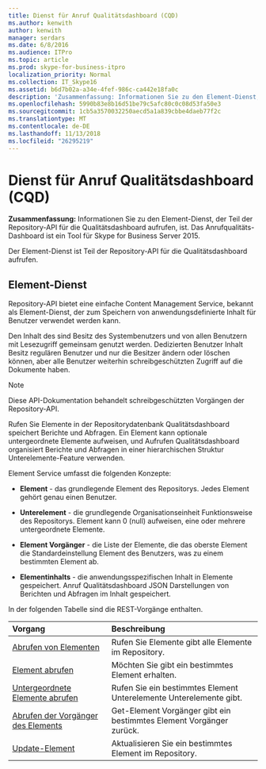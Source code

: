 ```yaml
---
title: Dienst für Anruf Qualitätsdashboard (CQD)
ms.author: kenwith
author: kenwith
manager: serdars
ms.date: 6/8/2016
ms.audience: ITPro
ms.topic: article
ms.prod: skype-for-business-itpro
localization_priority: Normal
ms.collection: IT_Skype16
ms.assetid: b6d7b02a-a34e-4fef-986c-ca442e18fa0c
description: 'Zusammenfassung: Informationen Sie zu den Element-Dienst, der Teil der Repository-API für die Qualitätsdashboard aufrufen, ist. Das Anrufqualitäts-Dashboard ist ein Tool für Skype for Business Server 2015.'
ms.openlocfilehash: 5990b83e8b16d51be79c5afc80c0c08d53fa50e3
ms.sourcegitcommit: 1cb5a3570032250aecd5a1a839cbbe4daeb77f2c
ms.translationtype: MT
ms.contentlocale: de-DE
ms.lasthandoff: 11/13/2018
ms.locfileid: "26295219"
---
```

# <a name="item-service-for-call-quality-dashboard-cqd"></a>Dienst für Anruf Qualitätsdashboard (CQD)
 
**Zusammenfassung:** Informationen Sie zu den Element-Dienst, der Teil der Repository-API für die Qualitätsdashboard aufrufen, ist. Das Anrufqualitäts-Dashboard ist ein Tool für Skype for Business Server 2015.
  
Der Element-Dienst ist Teil der Repository-API für die Qualitätsdashboard aufrufen.
  
## <a name="item-service"></a>Element-Dienst

Repository-API bietet eine einfache Content Management Service, bekannt als Element-Dienst, der zum Speichern von anwendungsdefinierte Inhalt für Benutzer verwendet werden kann. 
  
Den Inhalt des sind Besitz des Systembenutzers und von allen Benutzern mit Lesezugriff gemeinsam genutzt werden. Dedizierten Benutzer Inhalt Besitz regulären Benutzer und nur die Besitzer ändern oder löschen können, aber alle Benutzer weiterhin schreibgeschützten Zugriff auf die Dokumente haben.
  
> [!NOTE]
> Diese API-Dokumentation behandelt schreibgeschützten Vorgängen der Repository-API. 
  
Rufen Sie Elemente in der Repositorydatenbank Qualitätsdashboard speichert Berichte und Abfragen. Ein Element kann optionale untergeordnete Elemente aufweisen, und Aufrufen Qualitätsdashboard organisiert Berichte und Abfragen in einer hierarchischen Struktur Unterelemente-Feature verwenden.
  
Element Service umfasst die folgenden Konzepte:
  
- **Element** - das grundlegende Element des Repositorys. Jedes Element gehört genau einen Benutzer.
    
- **Unterelement** - die grundlegende Organisationseinheit Funktionsweise des Repositorys. Element kann 0 (null) aufweisen, eine oder mehrere untergeordnete Elemente.
    
- **Element Vorgänger** - die Liste der Elemente, die das oberste Element die Standardeinstellung Element des Benutzers, was zu einem bestimmten Element ab.
    
- **Elementinhalts** - die anwendungsspezifischen Inhalt in Elemente gespeichert. Anruf Qualitätsdashboard JSON Darstellungen von Berichten und Abfragen im Inhalt gespeichert.
    
In der folgenden Tabelle sind die REST-Vorgänge enthalten.
  

|**Vorgang**|**Beschreibung**|
|:-----|:-----|
|[Abrufen von Elementen](get-items.md) <br/> |Rufen Sie Elemente gibt alle Elemente im Repository.  <br/> |
|[Element abrufen](get-item.md) <br/> |Möchten Sie gibt ein bestimmtes Element erhalten.  <br/> |
|[Untergeordnete Elemente abrufen](get-sub-items.md) <br/> |Rufen Sie ein bestimmtes Element Unterelemente Unterelemente gibt.  <br/> |
|[Abrufen der Vorgänger des Elements](get-item-ancestors.md) <br/> |Get-Element Vorgänger gibt ein bestimmtes Element Vorgänger zurück.  <br/> |
|[Update-Element](update-item.md) <br/> |Aktualisieren Sie ein bestimmtes Element im Repository.  <br/> |
   

